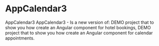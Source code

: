 # AppCalendar3
AppCalendar3  AppCalendar3 - Is a new version of: DEMO project that to show you how create an Angular component for hotel bookings, DEMO project that to show you how create an Angular component for calendar appointments.
